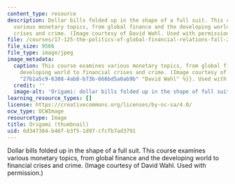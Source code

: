 ```yaml
---
content_type: resource
description: Dollar bills folded up in the shape of a full suit. This course examines
  various monetary topics, from global finance and the developing world to financial
  crises and crime. (Image courtesy of David Wahl. Used with permission.)
file: /courses/17-125-the-politics-of-global-financial-relations-fall-2007/6d347384b46fb3f51d97cfcfb7ad3791_17-125f07-th.jpg
file_size: 9566
file_type: image/jpeg
image_metadata:
  caption: This course examines various monetary topics, from global finance and the
    developing world to financial crises and crime. (Image courtesy of {{% resource_link
    "27b1a5c9-6308-4ab8-b73b-666bd5a0ab9b" "David Wahl" %}}. Used with permission.)
  credit: ''
  image-alt: 'Origami: dollar bills folded up in the shape of full suit.'
learning_resource_types: []
license: https://creativecommons.org/licenses/by-nc-sa/4.0/
ocw_type: OCWImage
resourcetype: Image
title: Origami (thumbnail)
uid: 6d347384-b46f-b3f5-1d97-cfcfb7ad3791
---
```

Dollar bills folded up in the shape of a full suit. This course examines various monetary topics, from global finance and the developing world to financial crises and crime. (Image courtesy of David Wahl. Used with permission.)